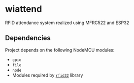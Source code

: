 # wiattend
RFID attendance system realized using MFRC522 and ESP32

## Dependencies

Project depends on the following NodeMCU modules:

  - `gpio`
  - `file`
  - `node`
  - Modules required by [`rfid32`](https://github.com/abobija/rfid32#dependencies) library
